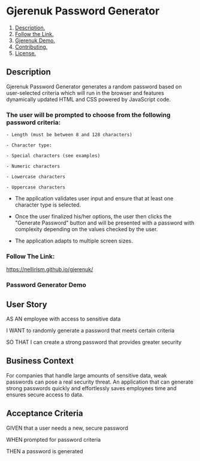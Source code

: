 # Gjerenuk Password Generator

1. [ Description. ](#desc)
2. [ Follow the Link. ](#urlz)
3. [ Gjerenuk Demo. ](#demo)
4. [ Contributing. ](#contributing)
5. [ License. ](#license)

<a name="desc"></a>
## Description

Gjerenuk Password Generator generates a random password based on user-selected criteria which will run in the browser and features dynamically updated HTML and CSS powered by JavaScript code.

### The user will be prompted to choose from the following password criteria:

    - Length (must be between 8 and 128 characters)

    - Character type:

    - Special characters (see examples)

    - Numeric characters

    - Lowercase characters

    - Uppercase characters

- The application validates user input and ensure that at least one character type is selected.

- Once the user finalized his/her options, the user then clicks the "Generate Password" button and will be presented with a password with complexity depending on the values checked by the user.

- The application adapts to multiple screen sizes. 

<a name="urlz"></a>
### Follow The Link:

https://nellirism.github.io/gjerenuk/

### Password Generator Demo



## User Story

AS AN employee with access to sensitive data

I WANT to randomly generate a password that meets certain criteria

SO THAT I can create a strong password that provides greater security

## Business Context

For companies that handle large amounts of sensitive data, weak passwords can pose a real security threat. An application that can generate strong passwords quickly and effortlessly saves employees time and ensures secure access to data. 

## Acceptance Criteria

GIVEN that a user needs a new, secure password

WHEN prompted for password criteria

THEN a password is generated

